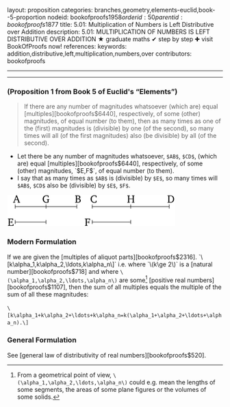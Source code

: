 layout: proposition
categories: branches,geometry,elements-euclid,book--5-proportion
nodeid: bookofproofs$1958
orderid: 50
parentid: bookofproofs$1877
title: 5.01: Multiplication of Numbers is Left Distributive over Addition
description: 5.01: MULTIPLICATION OF NUMBERS IS LEFT DISTRIBUTIVE OVER ADDITION &#9733; graduate maths &#10004; step by step &#10010; visit BookOfProofs now!
references: 
keywords: addition,distributive,left,multiplication,numbers,over
contributors: bookofproofs

---


---

### (Proposition 1 from Book 5 of Euclid's “Elements”)

> If there are any number of magnitudes whatsoever (which are) equal [multiples][bookofproofs$6440], respectively, of some (other) magnitudes, of equal number (to them), then as many times as one of the (first) magnitudes is (divisible) by one (of the second), so many times will all (of the first magnitudes) also (be divisible) by all (of the second).
* Let there be any number of magnitudes whatsoever, `$AB$`, `$CD$`, (which are) equal [multiples][bookofproofs$6440], respectively, of some (other) magnitudes, `$E$`, `$F$`, of equal number (to them).
* I say that as many times as `$AB$` is (divisible) by `$E$`, so many times will `$AB$`, `$CD$` also be (divisible) by `$E$`, `$F$`.


![fig01e](https://github.com/bookofproofs/bookofproofs.github.io/blob/main/_sources/_assets/images/euclid/Book05/fig01e.png?raw=true)


### Modern Formulation

If we are given the [multiples of aliquot parts][bookofproofs$2316].
`\[k\alpha_1,k\alpha_2,\ldots,k\alpha_n\]`
i.e. where `\(k\ge 2\)` is a [natural number][bookofproofs$718] and where `\(\alpha_1,\alpha_2,\ldots,\alpha_n\)` are some[^1] [positive real numbers][bookofproofs$1107], then the sum of all multiples equals the multiple of the sum of all these magnitudes:

`\[k\alpha_1+k\alpha_2+\ldots+k\alpha_n=k(\alpha_1+\alpha_2+\ldots+\alpha_n).\]`

### General Formulation

See [general law of distributivity of real numbers][bookofproofs$520].
[^1]: From a geometrical point of view, `\(\alpha_1,\alpha_2,\ldots,\alpha_n\)` could e.g. mean the lengths of some segments, the areas of some plane figures or the volumes of some solids.
